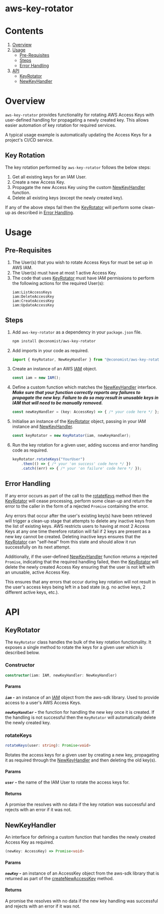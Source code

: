 # aws-key-rotator

# Contents
1. [Overview](#Overview)
2. [Usage](#Usage)
   - [Pre-Requisites](#Pre-Requisites)
   - [Steps](#Steps)
   - [Error Handling](#Error-Handling)
3. [API](#API)
   - [KeyRotator](#KeyRotator)
   - [NewKeyHandler](#NewKeyHandler)

# Overview
`aws-key-rotator` provides functionality for rotating AWS Access Keys with user-defined handling for propagating a newly created key. This allows easier automation of key rotation for required services.

A typical usage example is automatically updating the Access Keys for a project's CI/CD service.

## Key Rotation
The key rotation performed by `aws-key-rotator` follows the below steps:
1. Get all existing keys for an IAM User.
2. Create a new Access Key.
3. Propagate the new Access Key using the custom [NewKeyHandler](#NewKeyHandler) function.
4. Delete all existing keys (except the newly created key).

If any of the above steps fail then the [KeyRotator](#KeyRotator) will perform some clean-up as described in [Error Handling](#Error-Handling).

# Usage
## Pre-Requisites
1. The User(s) that you wish to rotate Access Keys for must be set up in AWS IAM.
2. The User(s) must have at most 1 active Access Key.
3. The code that uses [KeyRotator](#KeyRotator) must have IAM permissions to perform the following actions for the required User(s):
    ```
    iam:ListAccessKeys
    iam:DeleteAccessKey
    iam:CreateAccessKey
    iam:UpdateAccessKey
    ```

## Steps
1. Add `aws-key-rotator` as a dependency in your `package.json` file.
    ```bash
    npm install @economist/aws-key-rotator
    ```
2. Add imports in your code as required.
    ```typescript
    import { KeyRotator, NewKeyHandler } from "@economist/aws-key-rotator"
    ```
3. Create an instance of an AWS [IAM](https://docs.aws.amazon.com/AWSJavaScriptSDK/latest/AWS/IAM.html) object.
   ```typescript
   const iam = new IAM();
   ```
4. Define a custom function which matches the [NewKeyHandler](#NewKeyHandler) interface. ***Make sure that your function correctly reports any failures to propagate the new key. Failure to do so may result in unusable keys in IAM that will need to be manually removed.***
   ```typescript
   const newKeyHandler = (key: AccessKey) => { /* your code here */ };
   ```
5. Initialise an instance of the [KeyRotator](#KeyRotator) object, passing in your IAM instance and [NewKeyHandler](#NewKeyHandler).
    ```typescript
    const keyRotator = new KeyRotator(iam, newKeyHandler);
    ```
6. Run the key rotation for a given user, adding success and error handling code as required.
    ```typescript
    keyRotator.rotateKeys("YourUser")
        .then(() => { /* your 'on success' code here */ })
        .catch((err) => { /* your 'on failure' code here */ });
    ```

## Error Handling
If any error occurs as part of the call to the [rotateKeys](#rotateKeys) method then the [KeyRotator](#KeyRotator) will cease processing, perform some clean-up and return the error to the caller in the form of a rejected `Promise` containing the error.

Any errors that occur after the user's existing key(s) have been retrieved will trigger a clean-up stage that attempts to delete any inactive keys from the list of existing keys. AWS restricts users to having at most 2 Access Keys at any one time therefore rotation will fail if 2 keys are present as a new key cannot be created. Deleting inactive keys ensures that the [KeyRotator](#KeyRotator) can "self-heal" from this state and should allow it run successfully on its next attempt.

Additionally, if the user-defined [NewKeyHandler](#NewKeyHandler) function returns a rejected `Promise`, indicating that the required handling failed, then the [KeyRotator](#KeyRotator) will delete the newly created Access Key ensuring that the user is not left with an unusable, active Access Key.

This ensures that any errors that occur during key rotation will not result in the user's access keys being left in a bad state (e.g. no active keys, 2 different active keys, etc.).

# API

## KeyRotator
The `KeyRotator` class handles the bulk of the key rotation functionality. It exposes a single method to rotate the keys for a given user which is described below.

### Constructor
```typescript
constructor(iam: IAM, newKeyHandler: NewKeyHandler)
```
#### Params
***`iam` -*** an instance of an [IAM](https://docs.aws.amazon.com/AWSJavaScriptSDK/latest/AWS/IAM.html) object from the aws-sdk library. Used to provide access to a user's AWS Access Keys.

***`newKeyHandler` -*** the function for handling the new key once it is created. If the handling is not successful then the `KeyRotator` will automatically delete the newly created key.

### rotateKeys
```typescript
rotateKeys(user: string): Promise<void>
```
Rotates the access keys for a given user by creating a new key, propagating it as required through the [NewKeyHandler](#NewKeyHandler) and then deleting the old key(s).

#### Params
***`user` -*** the name of the IAM User to rotate the access keys for.

#### Returns
A promise the resolves with no data if the key rotation was successful and rejects with an error if it was not.


## NewKeyHandler
An interface for defining a custom function that handles the newly created Access Key as required.
```typescript
(newKey: AccessKey) => Promise<void>
```
#### Params
***`newKey` -*** an instance of an AccessKey object from the aws-sdk library that is returned as part of the [createNewAccessKey](https://docs.aws.amazon.com/AWSJavaScriptSDK/latest/AWS/IAM.html#createAccessKey-property) method.

#### Returns
A promise the resolves with no data if the new key handling was successful and rejects with an error if it was not.